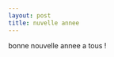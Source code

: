 ```yaml
---
layout: post
title: nuvelle annee
---
```


<p>bonne nouvelle annee a tous !</p>
<p>&#160;</p>
<p></p>
